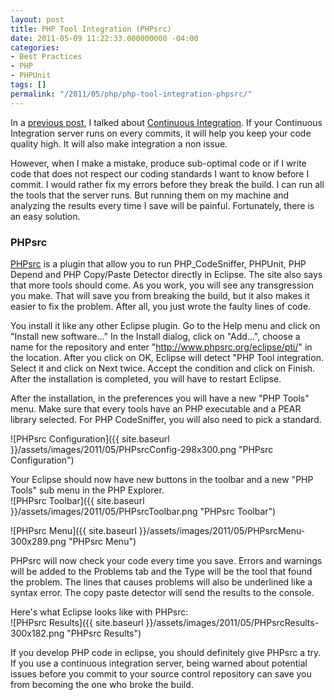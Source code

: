 ```yaml
---
layout: post
title: PHP Tool Integration (PHPsrc)
date: 2011-05-09 11:22:33.000000000 -04:00
categories:
- Best Practices
- PHP
- PHPUnit
tags: []
permalink: "/2011/05/php/php-tool-integration-phpsrc/"
---
```

In a [previous post](http://erichogue.ca/2011/05/php/continuous-integration-in-php/ "Continuous Integration In PHP"), I talked about [Continuous Integration](http://en.wikipedia.org/wiki/Continuous_integration "Continuous Integration"). If your Continuous Integration server runs on every commits, it will help you keep your code quality high. It will also make integration a non issue.

However, when I make a mistake, produce sub-optimal code or if I write code that does not respect our coding standards I want to know before I commit. I would rather fix my errors before they break the build. I can run all the tools that the server runs. But running them on my machine and analyzing the results every time I save will be painful. Fortunately, there is an easy solution.

### PHPsrc

[PHPsrc](http://www.phpsrc.org/ "PHPsrc") is a plugin that allow you to run PHP\_CodeSniffer, PHPUnit, PHP Depend and PHP Copy/Paste Detector directly in Eclipse. The site also says that more tools should come. As you work, you will see any transgression you make. That will save you from breaking the build, but it also makes it easier to fix the problem. After all, you just wrote the faulty lines of code.

You install it like any other Eclipse plugin. Go to the Help menu and click on "Install new software..." In the Install dialog, click on "Add...", choose a name for the repository and enter "http://www.phpsrc.org/eclipse/pti/" in the location. After you click on OK, Eclipse will detect "PHP Tool integration. Select it and click on Next twice. Accept the condition and click on Finish. After the installation is completed, you will have to restart Eclipse.

After the installation, in the preferences you will have a new "PHP Tools" menu. Make sure that every tools have an PHP executable and a PEAR library selected. For PHP CodeSniffer, you will also need to pick a standard. 

![PHPsrc Configuration]({{ site.baseurl }}/assets/images/2011/05/PHPsrcConfig-298x300.png "PHPsrc Configuration")

Your Eclipse should now have new buttons in the toolbar and a new "PHP Tools" sub menu in the PHP Explorer.  
![PHPsrc Toolbar]({{ site.baseurl }}/assets/images/2011/05/PHPsrcToolbar.png "PHPsrc Toolbar")

![PHPsrc Menu]({{ site.baseurl }}/assets/images/2011/05/PHPsrcMenu-300x289.png "PHPsrc Menu")

PHPsrc will now check your code every time you save. Errors and warnings will be added to the Problems tab and the Type will be the tool that found the problem. The lines that causes problems will also be underlined like a syntax error. The copy paste detector will send the results to the console.

Here's what Eclipse looks like with PHPsrc:  
![PHPsrc Results]({{ site.baseurl }}/assets/images/2011/05/PHPsrcResults-300x182.png "PHPsrc Results")

If you develop PHP code in eclipse, you should definitely give PHPsrc a try. If you use a continuous integration server, being warned about potential issues before you commit to your source control repository can save you from becoming the one who broke the build.


